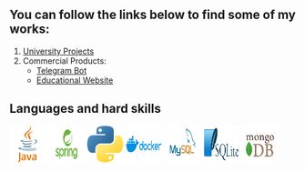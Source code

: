## You can follow the links below to find some of my works:
1. [University Projects](https://github.com/NutonFlash/ITMO_University)
2. Commercial Products:
   - [Telegram Bot](https://github.com/NutonFlash/Telegram_Bot)
   - [Educational Website](https://github.com/NutonFlash/Educational_Website)
## Languages and hard skills
<img src="resources/java.svg" alt="java logo" height="64" width="64">
<img src="resources/spring.png" alt="spring boot logo" height="64" width="64">
<img src="resources/python.png" alt="python logo" height="64" width="64">
<img src="resources/docker.png" alt="docker logo" height="64" width="64">
<img src="resources/mysql.svg" alt="mysql logo" height="64" width="64">
<img src="resources/SQLite.png" alt="sqlite logo" height="64" width="64">
<img src="resources/mongoDB.png" alt="mongoDB logo" height="64" width="64">
